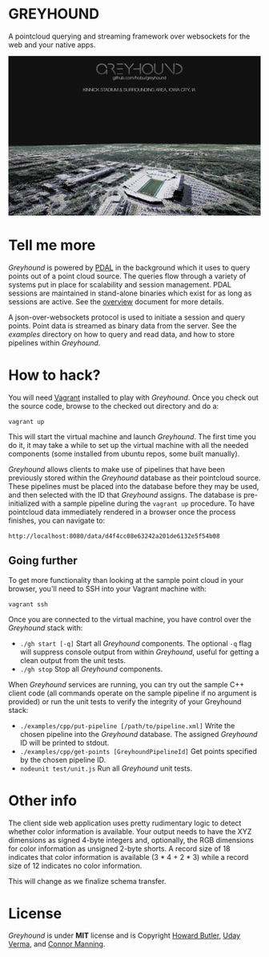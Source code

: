 # GREYHOUND

A pointcloud querying and streaming framework over websockets for the web and your native apps.

![pointcloud](pointcloud.png)

# Tell me more
_Greyhound_ is powered by [PDAL](http://www.pointcloud.org/) in the background which it uses to query points out of a point cloud source. The queries flow through a variety of systems put in place for scalability and session management.  PDAL sessions are maintained in stand-alone binaries which exist for as long as sessions are active.  See the [overview](https://github.com/hobu/greyhound/blob/master/doc/overview.rst) document for more details.

A json-over-websockets protocol is used to initiate a session and query points.  Point data is streamed as binary data from the server.  See the _examples_ directory on how to query and read data, and how to store pipelines within _Greyhound_.

# How to hack?
You will need [Vagrant](http://www.vagrantup.com/) installed to play with _Greyhound_.  Once you check out the source code, browse to the checked out directory and do a:

	vagrant up

This will start the virtual machine and launch _Greyhound_.  The first time you do it, it may take a while to set up the virtual machine with all the needed components (some installed from ubuntu repos, some built manually).

_Greyhound_ allows clients to make use of pipelines that have been previously stored within the _Greyhound_ database as their pointcloud source.  These pipelines must be placed into the database before they may be used, and then selected with the ID that _Greyhound_ assigns.  The database is pre-initialized with a sample pipeline during the `vagrant up` procedure.  To have pointcloud data immediately rendered in a browser once the process finishes, you can navigate to:

    http://localhost:8080/data/d4f4cc08e63242a201de6132e5f54b08

## Going further
To get more functionality than looking at the sample point cloud in your browser, you'll need to SSH into your Vagrant machine with:

	vagrant ssh

Once you are connected to the virtual machine, you have control over the _Greyhound_ stack with:

- `./gh start [-q]`  Start all _Greyhound_ components.  The optional `-q` flag will suppress console output from within _Greyhound_, useful for getting a clean output from the unit tests.
- `./gh stop`   Stop all _Greyhound_ components.

When _Greyhound_ services are running, you can try out the sample C++ client code (all commands operate on the sample pipeline if no argument is provided) or run the unit tests to verify the integrity of your Greyhound stack:

- `./examples/cpp/put-pipeline [/path/to/pipeline.xml]` Write the chosen pipeline into the _Greyhound_ database.  The assigned _Greyhound_ ID will be printed to stdout.
- `./examples/cpp/get-points [GreyhoundPipelineId]`     Get points specified by the chosen pipeline ID.
- `nodeunit test/unit.js`                               Run all _Greyhound_ unit tests.

# Other info
The client side web application uses pretty rudimentary logic to detect whether color information is available.  Your output needs to have the XYZ dimensions as signed 4-byte integers and, optionally, the RGB dimensions for color information as unsigned 2-byte shorts.  A record size of 18 indicates that color information is available (3 * 4 + 2 * 3) while a record size of 12 indicates no color information.

This will change as we finalize schema transfer.

# License
_Greyhound_ is under **MIT** license and is Copyright [Howard Butler](http://hobu.biz), [Uday Verma](https://github.com/verma), and [Connor Manning](https://github.com/connormanning).

